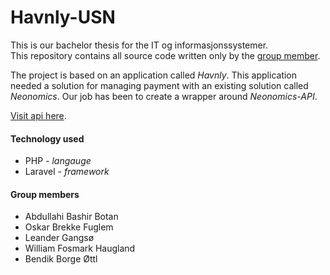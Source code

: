 # Havnly-USN

This is our bachelor thesis for the IT og informasjonssystemer.  
This repository contains all source code written only by the [group member](#group-members).

The project is based on an application called *Havnly*.
This application needed a solution for managing payment with an existing solution called *Neonomics*.
Our job has been to create a wrapper around *Neonomics-API*.

[Visit api here](https://umurum.com/api/v1/help).

#### Technology used

- PHP - *langauge*
- Laravel - *framework*

#### Group members

- Abdullahi Bashir Botan
- Oskar Brekke Fuglem
- Leander Gangsø
- William Fosmark Haugland
- Bendik Borge Øttl

